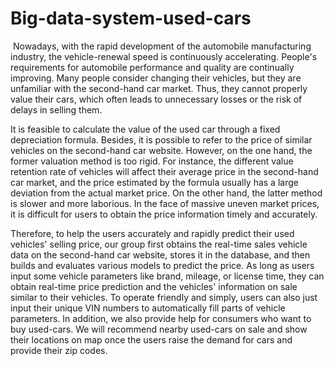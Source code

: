 # Big-data-system-used-cars

![]()
Nowadays, with the rapid development of the automobile manufacturing industry, the vehicle-renewal speed is continuously accelerating. People's requirements for automobile performance and quality are continually improving. Many people consider changing their vehicles, but they are unfamiliar with the second-hand car market. Thus, they cannot properly value their cars, which often leads to unnecessary losses or the risk of delays in selling them.

It is feasible to calculate the value of the used car through a fixed depreciation formula. Besides, it is possible to refer to the price of similar vehicles on the second-hand car website. However, on the one hand, the former valuation method is too rigid. For instance, the different value retention rate of vehicles will affect their average price in the second-hand car market, and the price estimated by the formula usually has a large deviation from the actual market price. On the other hand, the latter method is slower and more laborious. In the face of massive uneven market prices, it is difficult for users to obtain the price information timely and accurately.

Therefore, to help the users accurately and rapidly predict their used vehicles' selling price, our group first obtains the real-time sales vehicle data on the second-hand car website, stores it in the database, and then builds and evaluates various models to predict the price. As long as users input some vehicle parameters like brand, mileage, or license time, they can obtain real-time price prediction and the vehicles' information on sale similar to their vehicles. To operate friendly and simply, users can also just input their unique VIN numbers to automatically fill parts of vehicle parameters. 
In addition, we also provide help for consumers who want to buy used-cars. We will recommend nearby used-cars on sale and show their locations on map once the users raise the demand for cars and provide their zip codes.


